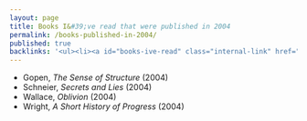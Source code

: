 ```yaml
---
layout: page
title: Books I&#39;ve read that were published in 2004
permalink: /books-published-in-2004/
published: true
backlinks: '<ul><li><a id="books-ive-read" class="internal-link" href="/books-ive-read/">Books I&#39;ve read</a></li></ul>'
---
```


* Gopen, _The Sense of Structure_ (2004) 
* Schneier, _Secrets and Lies_ (2004) 
* Wallace, _Oblivion_ (2004) 
* Wright, _A Short History of Progress_ (2004) 
